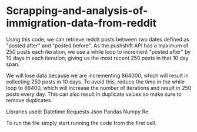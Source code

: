# Scrapping-and-analysis-of-immigration-data-from-reddit

Using this code, we can retrieve reddit posts between two dates defined as "posted after" and "posted before".
As the pushshift API has a maximum of 250 posts each iteration, we use a while loop to increment "posted after" by 10 days in each iteration, giving us the most recent 250 posts in that 10 day span.

We will lose data because we are incrementing 864000, which will result in collecting 250 posts in 10 days. To avoid this, reduce the time in the while loop to 86400, which will increase the number of iterations and result in 250 posts every day. 
This can also result in duplicate values so make sure to remove duplicates.

Libraries used:
Datetime
Requests
Json
Pandas
Numpy
Re

To run the file simply start running the code from the first cell.
